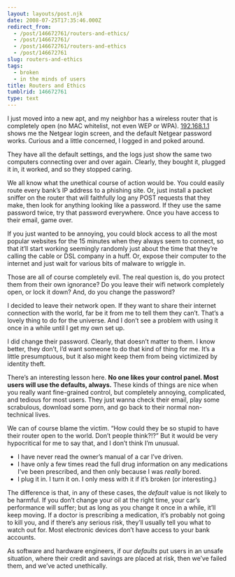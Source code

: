 ```yaml
---
layout: layouts/post.njk
date: 2008-07-25T17:35:46.000Z
redirect_from:
  - /post/146672761/routers-and-ethics/
  - /post/146672761/
  - /post/146672761/routers-and-ethics
  - /post/146672761
slug: routers-and-ethics
tags:
  - broken
  - in the minds of users
title: Routers and Ethics
tumblrid: 146672761
type: text
---
```

<p>I just moved into a new apt, and my neighbor has a wireless router that is completely open (no MAC whitelist, not even WEP or WPA).  <a href="http://192.168.1.1">192.168.1.1</a> shows me the Netgear login screen, and the default Netgear password works.  Curious and a little concerned, I logged in and poked around.</p>

<p>They have all the default settings, and the logs just show the same two computers connecting over and over again.  Clearly, they bought it, plugged it in, it worked, and so they stopped caring.</p>

<p>We all know what the <em>un</em>ethical course of action would be.  You could easily route every bank&rsquo;s IP address to a phishing site.  Or, just install a packet sniffer on the router that will faithfully log any POST requests that they make, then look for anything looking like a password.  If they use the same password twice, try that password everywhere.  Once you have access to their email, game over.</p>

<p>If you just wanted to be annoying, you could block access to all the most popular websites for the 15 minutes when they always seem to connect, so that it&rsquo;ll start working seemingly randomly just about the time that they&rsquo;re calling the cable or DSL company in a huff.  Or, expose their computer to the internet and just wait for various bits of malware to wriggle in.</p>

<p>Those are all of course completely evil.  The real question is, do you protect them from their own ignorance?  Do you leave their wifi network completely open, or lock it down?  And, do you change the password?</p>

<p>I decided to leave their network open.  If they want to share their internet connection with the world, far be it from me to tell them they can&rsquo;t.  That&rsquo;s a lovely thing to do for the universe.  And I don&rsquo;t see a problem with using it once in a while until I get my own set up.</p>

<p>I did change their password.  Clearly, that doesn&rsquo;t matter to them.  I know better, they don&rsquo;t, I&rsquo;d want someone to do that kind of thing for me.  It&rsquo;s a little presumptuous, but it also might keep them from being victimized by identity theft.</p>

<p>There&rsquo;s an interesting lesson here.  <strong>No one likes your control panel.  Most users will use the defaults, always.</strong>  These kinds of things are nice when you really want fine-grained control, but completely annoying, complicated, and tedious for most users.  They just wanna check their email, play some scrabulous, download some porn, and go back to their normal non-technical lives.</p>

<p>We can of course blame the victim.  <q>How could they be so stupid to have their router open to the world.  Don&rsquo;t people think?!?</q>  But it would be very hypocritical for me to say that, and I don&rsquo;t think I&rsquo;m unusual.</p>

<ul><li>I have never read the owner&rsquo;s manual of a car I&rsquo;ve driven.  </li>
    <li>I have only a few times read the full drug information on any medications I&rsquo;ve been prescribed, and then only because I was <em>really</em> bored.</li>
    <li>I plug it in.  I turn it on.  I only mess with it if it&rsquo;s broken (or interesting.)</li>
</ul><p>The difference is that, in any of these cases, the <em>default</em> value is not likely to be harmful.  If you don&rsquo;t change your oil at the right time, your car&rsquo;s performance will suffer; but as long as you change it once in a while, it&rsquo;ll keep moving.  If a doctor is prescribing a medication, it&rsquo;s probably not going to kill you, and if there&rsquo;s any serious risk, they&rsquo;ll usually tell you what to watch out for.  Most electronic devices don&rsquo;t have access to your bank accounts.</p>

<p>As software and hardware engineers, if our <em>defaults</em> put users in an unsafe situation, where their credit and savings are placed at risk, then we&rsquo;ve failed them, and we&rsquo;ve acted unethically.</p>
